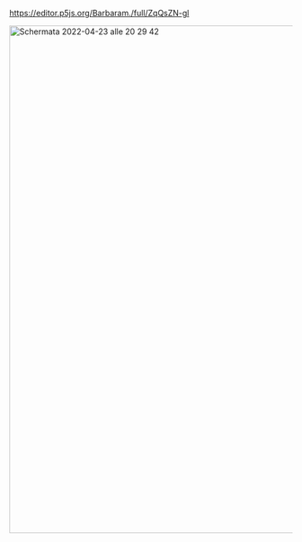 https://editor.p5js.org/Barbaram./full/ZqQsZN-gl

<img width="902" alt="Schermata 2022-04-23 alle 20 29 42" src="https://user-images.githubusercontent.com/101414554/164937320-21a1444c-18e0-4879-b9e6-3e55c2a9ec57.png">
